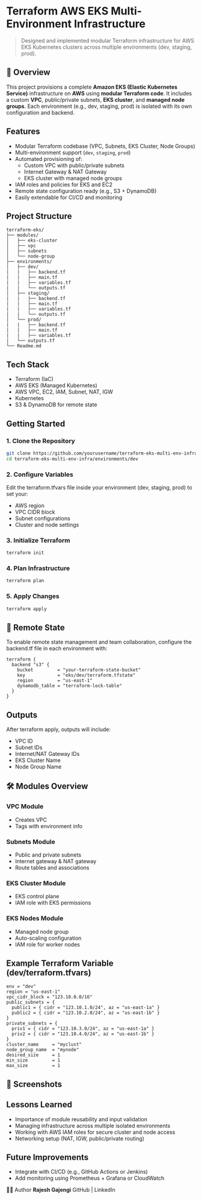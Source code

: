 # Terraform AWS EKS Multi-Environment Infrastructure
> Designed and implemented modular Terraform infrastructure for AWS EKS Kubernetes clusters across multiple environments (dev, staging, prod).

## 📌 Overview
This project provisions a complete **Amazon EKS (Elastic Kubernetes Service)** infrastructure on **AWS** using **modular Terraform code**. It includes a custom **VPC**, public/private subnets, **EKS cluster**, and **managed node groups**. Each environment (e.g., dev, staging, prod) is isolated with its own configuration and backend.


## Features
- Modular Terraform codebase (VPC, Subnets, EKS Cluster, Node Groups)
- Multi-environment support (`dev`, `staging`, `prod`)
- Automated provisioning of:
  - Custom VPC with public/private subnets
  - Internet Gateway & NAT Gateway
  - EKS cluster with managed node groups
- IAM roles and policies for EKS and EC2
- Remote state configuration ready (e.g., S3 + DynamoDB)
- Easily extendable for CI/CD and monitoring


## Project Structure
```
terraform-eks/
├── modules/
│   ├── eks-cluster
│   ├── vpc
│   ├── subnets
│   └── node-group
├── environments/
│   ├── dev/
|   |   ├── backend.tf
|   |   ├── main.tf
|   |   ├── variables.tf
|   |   └── outputs.tf
│   ├── staging/
|   |   ├── backend.tf
|   |   ├── main.tf
|   |   ├── variables.tf
|   |   └── outputs.tf
│   └── prod/
|   |   ├── backend.tf
|   |   ├── main.tf
|   |   ├── variables.tf
|   └── outputs.tf
└── Readme.md
```

## Tech Stack
- Terraform (IaC)
- AWS EKS (Managed Kubernetes)
- AWS VPC, EC2, IAM, Subnet, NAT, IGW
- Kubernetes
- S3 & DynamoDB for remote state

## Getting Started
### 1. Clone the Repository
```bash
git clone https://github.com/yourusername/terraform-eks-multi-env-infra.git
cd terraform-eks-multi-env-infra/environments/dev
```
### 2. Configure Variables
Edit the terraform.tfvars file inside your environment (dev, staging, prod) to set your:
- AWS region
- VPC CIDR block
- Subnet configurations
- Cluster and node settings
### 3. Initialize Terraform
```bash 
terraform init
```
### 4. Plan Infrastructure
```bash
terraform plan
```
### 5. Apply Changes
```bash
terraform apply
```
## 🔐 Remote State
To enable remote state management and team collaboration, configure the backend.tf file in each environment with:
```hcl
terraform {
  backend "s3" {
    bucket         = "your-terraform-state-bucket"
    key            = "eks/dev/terraform.tfstate"
    region         = "us-east-1"
    dynamodb_table = "terraform-lock-table"
  }
}
```
## Outputs
After terraform apply, outputs will include:
- VPC ID
- Subnet IDs
- Internet/NAT Gateway IDs
- EKS Cluster Name
- Node Group Name

## 🛠 Modules Overview
### VPC Module
- Creates VPC
- Tags with environment info
### Subnets Module
- Public and private subnets
- Internet gateway & NAT gateway
- Route tables and associations
### EKS Cluster Module
- EKS control plane
- IAM role with EKS permissions
### EKS Nodes Module
- Managed node group
- Auto-scaling configuration
- IAM role for worker nodes

## Example Terraform Variable (dev/terraform.tfvars)
```hcl
env = "dev"
region = "us-east-1"
vpc_cidr_block = "123.10.0.0/16"
public_subnets = {
  public1 = { cidr = "123.10.1.0/24", az = "us-east-1a" }
  public2 = { cidr = "123.10.2.0/24", az = "us-east-1b" }
}
private_subnets = {
  priv1 = { cidr = "123.10.3.0/24", az = "us-east-1a" }
  priv2 = { cidr = "123.10.4.0/24", az = "us-east-1b" }
}
cluster_name     = "myclust"
node_group_name  = "mynode"
desired_size     = 1
min_size         = 1
max_size         = 1
```
## 📸 Screenshots 

## Lessons Learned
- Importance of module reusability and input validation
- Managing infrastructure across multiple isolated environments
- Working with AWS IAM roles for secure cluster and node access
- Networking setup (NAT, IGW, public/private routing)

## Future Improvements
- Integrate with CI/CD (e.g., GitHub Actions or Jenkins)
- Add monitoring using Prometheus + Grafana or CloudWatch

🙋‍♂️ Author
**Rajesh Gajengi**
GitHub | LinkedIn

